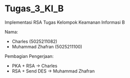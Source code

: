 # Tugas_3_KI_B
Implementasi RSA
Tugas Kelompok Keamanan Informasi B

Nama:
- Charles (5025211082)
- Muhammad Zhafran (5025211100)

Pembagian Pengerjaan:
- PKA + RSA -> Charles
- RSA + Send DES -> Muhammad Zhafran
